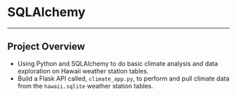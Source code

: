 # SQLAlchemy

-----
## Project Overview
- Using Python and SQLAlchemy to do basic climate analysis and data exploration on Hawaii weather station tables.
- Build a Flask API called, `climate_app.py`, to perform and pull climate data  from the `hawaii.sqlite` weather station tables.   
